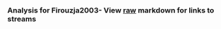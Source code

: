 ### Analysis for Firouzja2003- View [raw](https://raw.githubusercontent.com/microprediction/chess/main/analysis/firouzja2003/chess_bullet/locations.json) markdown for links to streams